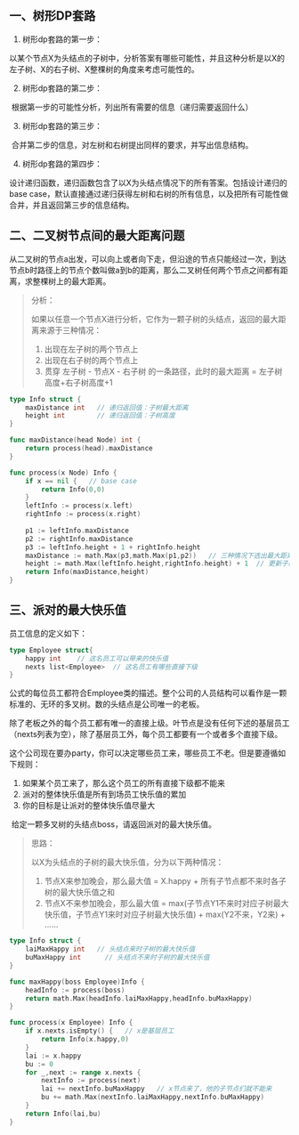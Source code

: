 ## 一、树形DP套路

1. 树形dp套路的第一步：

​		以某个节点X为头结点的子树中，分析答案有哪些可能性，并且这种分析是以X的左子树、X的右子树、X整棵树的角度来考虑可能性的。

2. 树形dp套路的第二步：

​		根据第一步的可能性分析，列出所有需要的信息（递归需要返回什么）

3. 树形dp套路的第三步：

​		合并第二步的信息，对左树和右树提出同样的要求，并写出信息结构。

4. 树形dp套路的第四步：

​		设计递归函数，递归函数包含了以X为头结点情况下的所有答案。包括设计递归的base case，默认直接通过递归获得左树和右树的所有信息，以及把所有可能性做合并，并且返回第三步的信息结构。



## 二、二叉树节点间的最大距离问题

​	从二叉树的节点a出发，可以向上或者向下走，但沿途的节点只能经过一次，到达节点b时路径上的节点个数叫做a到b的距离，那么二叉树任何两个节点之间都有距离，求整棵树上的最大距离。

> 分析：
>
> 如果以任意一个节点X进行分析，它作为一颗子树的头结点，返回的最大距离来源于三种情况：
>
> 1. 出现在左子树的两个节点上
> 2. 出现在右子树的两个节点上
> 3. 贯穿 左子树 - 节点X - 右子树 的一条路径，此时的最大距离 = 左子树高度+右子树高度+1

```go
type Info struct {
    maxDistance int   // 递归返回值：子树最大距离
    height int        // 递归返回值：子树高度
}

func maxDistance(head Node) int {
    return process(head).maxDistance
}

func process(x Node) Info {
    if x == nil {   // base case 
        return Info(0,0)
    }
    leftInfo := process(x.left)
    rightInfo := process(x.right)
    
    p1 := leftInfo.maxDistance
    p2 := rightInfo.maxDistance
    p3 := leftInfo.height + 1 + rightInfo.height
    maxDistance := math.Max(p3,math.Max(p1,p2))   // 三种情况下选出最大距离
    height := math.Max(leftInfo.height,rightInfo.height) + 1  // 更新子树高度
    return Info(maxDistance,height)
}
```

## 三、派对的最大快乐值

员工信息的定义如下：

```go
type Employee struct{
    happy int    // 这名员工可以带来的快乐值
    nexts list<Employee>  // 这名员工有哪些直接下级
}
```

​	公式的每位员工都符合Employee类的描述。整个公司的人员结构可以看作是一颗标准的、无环的多叉树。数的头结点是公司唯一的老板。

​	除了老板之外的每个员工都有唯一的直接上级。叶节点是没有任何下述的基层员工（nexts列表为空），除了基层员工外，每个员工都要有一个或者多个直接下级。

​	这个公司现在要办party，你可以决定哪些员工来，哪些员工不老。但是要遵循如下规则：

1. 如果某个员工来了，那么这个员工的所有直接下级都不能来
2. 派对的整体快乐值是所有到场员工快乐值的累加
3. 你的目标是让派对的整体快乐值尽量大

​	给定一颗多叉树的头结点boss，请返回派对的最大快乐值。

> 思路：
>
> 以X为头结点的子树的最大快乐值，分为以下两种情况：
>
> 1. 节点X来参加晚会，那么最大值 = X.happy + 所有子节点都不来时各子树的最大快乐值之和
> 2. 节点X不来参加晚会，那么最大值 = max(子节点Y1不来时对应子树最大快乐值，子节点Y1来时对应子树最大快乐值) + max(Y2不来，Y2来) + ……

```go
type Info struct {
    laiMaxHappy int   // 头结点来时子树的最大快乐值
    buMaxHappy int		// 头结点不来时子树的最大快乐值
}

func maxHappy(boss Employee)Info {
    headInfo := process(boss)
    return math.Max(headInfo.laiMaxHappy,headInfo.buMaxHappy)
}

func process(x Employee) Info {
    if x.nexts.isEmpty() {   // x是基层员工
        return Info(x.happy,0)
    }
    lai := x.happy
    bu := 0
    for _,next := range x.nexts {
        nextInfo := process(next)
        lai += nextInfo.buMaxHappy   // x节点来了，他的子节点们就不能来
        bu += math.Max(nextInfo.laiMaxHappy,nextInfo.buMaxHappy)
    }
    return Info(lai,bu)
}
```

